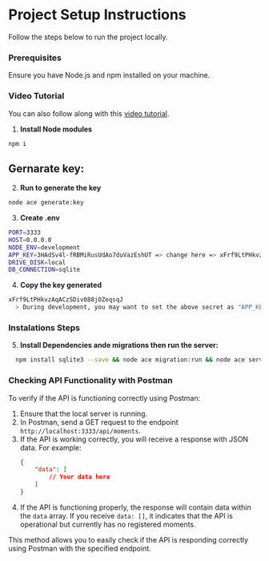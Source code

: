 # Project Setup Instructions

Follow the steps below to run the project locally.

### Prerequisites
Ensure you have Node.js and npm installed on your machine. 

### Video Tutorial
You can also follow along with this [video tutorial](https://www.youtube.com/watch?v=xTCBaGeYTck&list=PLnDvRpP8Bnex2GQEN0768_AxZg_RaIGmw&index=22).
1. **Install Node modules**
```bash
npm i
```
## Gernarate key:
2. **Run to generate the key**
 ```bash
node ace generate:key
```

3. **Create .env**
```bash
PORT=3333
HOST=0.0.0.0
NODE_ENV=development
APP_KEY=3HAdSv4l-fRBMiRusUdAo7duVazEshUT => change here => xFrf9LtPHkvzAqACzSDiv088jOZeqsqJ
DRIVE_DISK=local
DB_CONNECTION=sqlite
```

4. **Copy the key generated**
```bash
xFrf9LtPHkvzAqACzSDiv088jOZeqsqJ
  > During development, you may want to set the above secret as "APP_KEY" inside the .env file
```

### Instalations Steps

5. **Install Dependencies ande migrations then run the server:**
```bash
  npm install sqlite3 --save && node ace migration:run && node ace serve
```


### Checking API Functionality with Postman

To verify if the API is functioning correctly using Postman:

1. Ensure that the local server is running.
2. In Postman, send a GET request to the endpoint `http://localhost:3333/api/moments`.
3. If the API is working correctly, you will receive a response with JSON data. For example:
   ```json
   {
       "data": [
           // Your data here
       ]
   }
4. If the API is functioning properly, the response will contain data within the `data` array. If you receive `data: []`, it indicates that the API is operational but currently has no registered moments.

This method allows you to easily check if the API is responding correctly using Postman with the specified endpoint.
